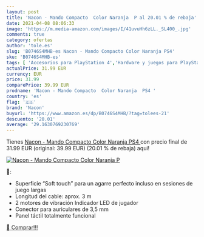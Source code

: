 ```yaml
---
layout: post
title: 'Nacon - Mando Compacto  Color Naranja  P al 20.01 % de rebaja'
date: 2021-04-08 08:06:33
image: 'https://m.media-amazon.com/images/I/41uvuHh6zLL._SL400_.jpg'
comments: true
category: ofertas
author: 'tole.es'
slug: 'B0746S4MHB-es Nacon - Mando Compacto Color Naranja PS4'
sku: 'B0746S4MHB-es'
tags: [ 'Accesorios para PlayStation 4','Hardware y juegos para PlayStation 4','Mandos para PlayStation 4','Mandos y controles para PlayStation 4','Videojuegos','nacon','ps4', ]
actualPrice: 31.99 EUR
currency: EUR
price: 31.99
comparePrice: 39.99 EUR
prodname: 'Nacon - Mando Compacto  Color Naranja  PS4 '
country: 'es'
flag: '🇪🇸'
brand: 'Nacon'
buyurl: 'https://www.amazon.es/dp/B0746S4MHB/?tag=tolees-21'
descuento: '20.01'
average: '29.1630769230769'
---
```


Tienes [Nacon - Mando Compacto  Color Naranja  PS4 ](https://www.amazon.es/dp/B0746S4MHB/?tag=tolees-21) con precio final de  31.99 EUR (original: 39.99 EUR) (20.01 %  de rebaja) aqui!

[![Nacon - Mando Compacto  Color Naranja  P](https://m.media-amazon.com/images/I/41uvuHh6zLL._SL400_.jpg)](https://www.amazon.es/dp/B0746S4MHB/?tag=tolees-21)

🔎:

- Superficie “Soft touch” para un agarre perfecto incluso en sesiones de juego largas
- Longitud del cable: aprox. 3 m
- 2 motores de vibración Indicador LED de jugador
- Conector para auriculares de 3,5 mm
- Panel táctil totalmente funcional

[🛒 Comprar!!!](https://www.amazon.es/dp/B0746S4MHB/?tag=tolees-21)
